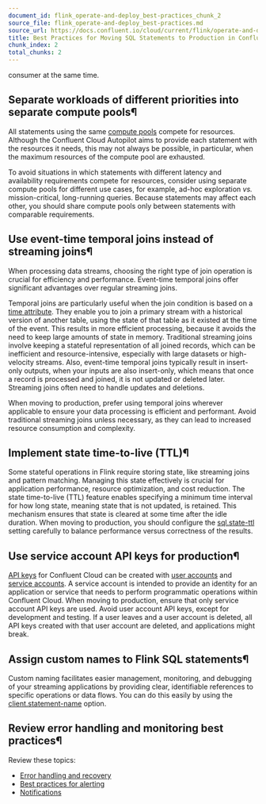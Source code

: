 ```yaml
---
document_id: flink_operate-and-deploy_best-practices_chunk_2
source_file: flink_operate-and-deploy_best-practices.md
source_url: https://docs.confluent.io/cloud/current/flink/operate-and-deploy/best-practices.html
title: Best Practices for Moving SQL Statements to Production in Confluent Cloud for Apache Flink
chunk_index: 2
total_chunks: 2
---
```


consumer at the same time.

## Separate workloads of different priorities into separate compute pools¶

All statements using the same [compute pools](../concepts/compute-pools.html#flink-sql-compute-pools) compete for resources. Although the Confluent Cloud Autopilot aims to provide each statement with the resources it needs, this may not always be possible, in particular, when the maximum resources of the compute pool are exhausted.

To avoid situations in which statements with different latency and availability requirements compete for resources, consider using separate compute pools for different use cases, for example, ad-hoc exploration _vs._ mission-critical, long-running queries. Because statements may affect each other, you should share compute pools only between statements with comparable requirements.

## Use event-time temporal joins instead of streaming joins¶

When processing data streams, choosing the right type of join operation is crucial for efficiency and performance. Event-time temporal joins offer significant advantages over regular streaming joins.

Temporal joins are particularly useful when the join condition is based on a [time attribute](../concepts/timely-stream-processing.html#flink-sql-time-attributes). They enable you to join a primary stream with a historical version of another table, using the state of that table as it existed at the time of the event. This results in more efficient processing, because it avoids the need to keep large amounts of state in memory. Traditional streaming joins involve keeping a stateful representation of all joined records, which can be inefficient and resource-intensive, especially with large datasets or high-velocity streams. Also, event-time temporal joins typically result in insert-only outputs, when your inputs are also insert-only, which means that once a record is processed and joined, it is not updated or deleted later. Streaming joins often need to handle updates and deletions.

When moving to production, prefer using temporal joins wherever applicable to ensure your data processing is efficient and performant. Avoid traditional streaming joins unless necessary, as they can lead to increased resource consumption and complexity.

## Implement state time-to-live (TTL)¶

Some stateful operations in Flink require storing state, like streaming joins and pattern matching. Managing this state effectively is crucial for application performance, resource optimization, and cost reduction. The state time-to-live (TTL) feature enables specifying a minimum time interval for how long state, meaning state that is not updated, is retained. This mechanism ensures that state is cleared at some time after the idle duration. When moving to production, you should configure the [sql.state-ttl](../reference/statements/set.html#flink-sql-set-statement-config-options) setting carefully to balance performance versus correctness of the results.

## Use service account API keys for production¶

[API keys](../../security/authenticate/workload-identities/service-accounts/api-keys/overview.html#cloud-api-keys) for Confluent Cloud can be created with [user accounts](../../security/authenticate/user-identities/user-accounts/overview.html#user-accounts) and [service accounts](../../security/authenticate/workload-identities/service-accounts/overview.html#service-accounts). A service account is intended to provide an identity for an application or service that needs to perform programmatic operations within Confluent Cloud. When moving to production, ensure that only service account API keys are used. Avoid user account API keys, except for development and testing. If a user leaves and a user account is deleted, all API keys created with that user account are deleted, and applications might break.

## Assign custom names to Flink SQL statements¶

Custom naming facilitates easier management, monitoring, and debugging of your streaming applications by providing clear, identifiable references to specific operations or data flows. You can do this easily by using the [client.statement-name](../reference/statements/set.html#flink-sql-set-statement-config-options) option.

## Review error handling and monitoring best practices¶

Review these topics:

  * [Error handling and recovery](monitor-statements.html#flink-sql-monitor-error-handling)
  * [Best practices for alerting](monitor-statements.html#flink-sql-monitor-best-practices)
  * [Notifications](monitor-statements.html#flink-sql-monitor-notifications)
